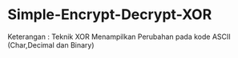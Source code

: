 # Simple-Encrypt-Decrypt-XOR

Keterangan :
Teknik XOR
Menampilkan Perubahan pada kode ASCII (Char,Decimal dan Binary)
